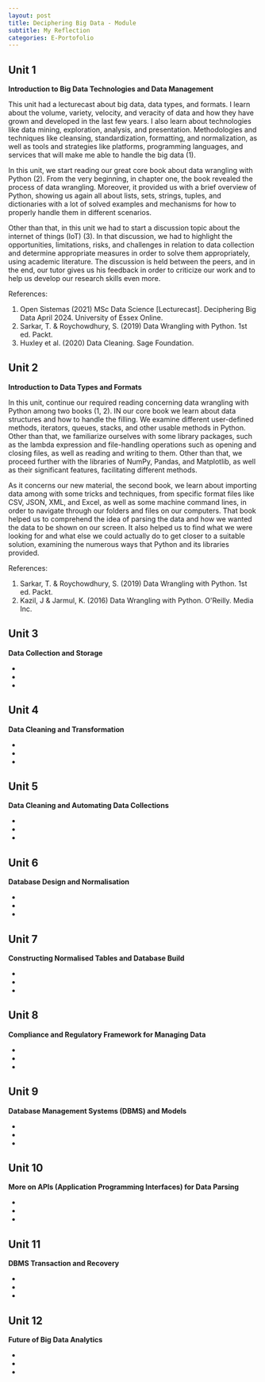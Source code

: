 ```yaml
---
layout: post
title: Deciphering Big Data - Module
subtitle: My Reflection
categories: E-Portofolio
---
```


## Unit 1
<p><strong> Introduction to Big Data Technologies and Data Management </strong><br></p>
 
This unit had a lecturecast about big data, data types, and formats. I learn about the volume, variety, velocity, and veracity of data and how they have grown and developed in the last few years. I also learn about technologies like data mining, exploration, analysis, and presentation. Methodologies and techniques like cleansing, standardization, formatting, and normalization, as well as tools and strategies like platforms, programming languages, and services that will make me able to handle the big data (1).

In this unit, we start reading our great core book about data wrangling with Python (2). From the very beginning, in chapter one, the book revealed the process of data wrangling. Moreover, it provided us with a brief overview of Python, showing us again all about lists, sets, strings, tuples, and dictionaries with a lot of solved examples and mechanisms for how to properly handle them in different scenarios.

Other than that, in this unit we had to start a discussion topic about the internet of things (IoT) (3). In that discussion, we had to highlight the opportunities, limitations, risks, and challenges in relation to data collection and determine appropriate measures in order to solve them appropriately, using academic literature. The discussion is held between the peers, and in the end, our tutor gives us his feedback in order to criticize our work and to help us develop our research skills even more.

References:
<ol>
<li>Open Sistemas (2021) MSc Data Science [Lecturecast]. Deciphering Big Data April 2024. University of Essex Online.</li>
<li>Sarkar, T. & Roychowdhury, S. (2019) Data Wrangling with Python. 1st ed. Packt.</li>
<li>Huxley et al. (2020) Data Cleaning. Sage Foundation.</li>
</ol>

## Unit 2
<p><strong> Introduction to Data Types and Formats </strong><br></p>

In this unit, continue our required reading concerning data wrangling with Python among two books (1, 2). IN our core book we learn about data structures and how to handle the filling. We examine different user-defined methods, iterators, queues, stacks, and other usable methods in Python. Other than that, we familiarize ourselves with some library packages, such as the lambda expression and file-handling operations such as opening and closing files, as well as reading and writing to them. Other than that, we proceed further with the libraries of NumPy, Pandas, and Matplotlib, as well as their significant features, facilitating different methods.

As it concerns our new material, the second book, we learn about importing data among with some tricks and techniques, from specific format files like CSV, JSON, XML, and Excel, as well as some machine command lines, in order to navigate through our folders and files on our computers. That book helped us to comprehend the idea of parsing the data and how we wanted the data to be shown on our screen. It also helped us to find what we were looking for and what else we could actually do to get closer to a suitable solution, examining the numerous ways that Python and its libraries provided.

References: 
<ol>
<li>Sarkar, T. & Roychowdhury, S. (2019) Data Wrangling with Python. 1st ed. Packt.</li>
<li>Kazil, J & Jarmul, K. (2016) Data Wrangling with Python. O'Reilly. Media Inc.</li>
</ol>

## Unit 3
<p><strong> Data Collection and Storage </strong><br></p>
<ul> 
<li>   </li>
<li>   </li>
<li>   </li>
</ul>

## Unit 4
<p><strong> Data Cleaning and Transformation </strong><br></p>
<ul> 
<li>   </li>
<li>   </li>
<li>   </li>
</ul>

## Unit 5
<p><strong> Data Cleaning and Automating Data Collections </strong><br></p>
<ul> 
<li>   </li>
<li>   </li>
<li>   </li>
</ul>

## Unit 6
<p><strong> Database Design and Normalisation </strong><br></p>
<ul> 
<li>   </li>
<li>   </li>
<li>   </li>
</ul>

## Unit 7
<p><strong> Constructing Normalised Tables and Database Build </strong><br></p>
<ul> 
<li>   </li>
<li>   </li>
<li>   </li>
</ul>

## Unit 8
<p><strong> Compliance and Regulatory Framework for Managing Data </strong><br></p>
<ul> 
<li>   </li>
<li>   </li>
<li>   </li>
</ul>

## Unit 9
<p><strong> Database Management Systems (DBMS) and Models </strong><br></p>
<ul> 
<li>   </li>
<li>   </li>
<li>   </li>
</ul>

## Unit 10
<p><strong> More on APIs (Application Programming Interfaces) for Data Parsing </strong><br></p>
<ul> 
<li>   </li>
<li>   </li>
<li>   </li>
</ul>

## Unit 11
<p><strong> DBMS Transaction and Recovery </strong><br></p>
<ul> 
<li>   </li>
<li>   </li>
<li>   </li>
</ul>

## Unit 12
<p><strong> Future of Big Data Analytics </strong><br></p>
<ul> 
<li>   </li>
<li>   </li>
<li>   </li>
</ul>


